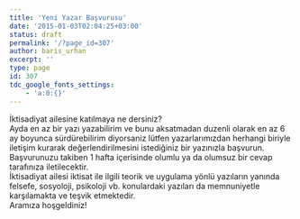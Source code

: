 ```yaml
---
title: 'Yeni Yazar Başvurusu'
date: '2015-01-03T02:04:25+03:00'
status: draft
permalink: '/?page_id=307'
author: baris_urhan
excerpt: ''
type: page
id: 307
tdc_google_fonts_settings:
    - 'a:0:{}'
---
```

İktisadiyat ailesine katılmaya ne dersiniz?  
Ayda en az bir yazı yazabilirim ve bunu aksatmadan duzenli olarak en az 6 ay boyunca sürdürebilirim diyorsaniz lütfen yazarlarımızdan herhangi biriyle iletişim kurarak değerlendirilmesini istediğiniz bir yazınızla başvurun. Başvurunuzu takiben 1 hafta içerisinde olumlu ya da olumsuz bir cevap tarafınıza iletilecektir.  
İktisadiyat ailesi iktisat ile ilgili teorik ve uygulama yönlü yazıların yanında felsefe, sosyoloji, psikoloji vb. konulardaki yazıları da memnuniyetle karşılamakta ve teşvik etmektedir.  
Aramıza hoşgeldiniz!